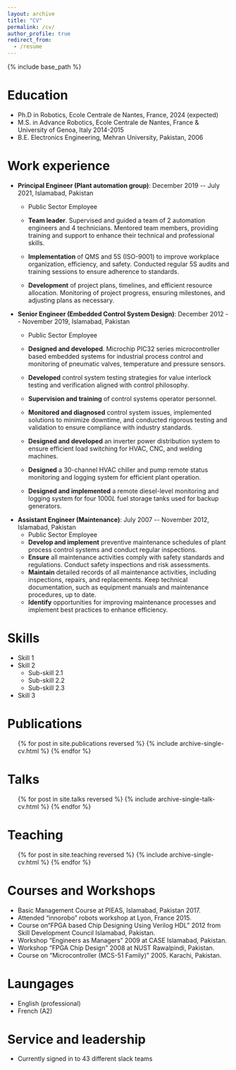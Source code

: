 ```yaml
---
layout: archive
title: "CV"
permalink: /cv/
author_profile: true
redirect_from:
  - /resume
---
```


{% include base_path %}

Education
======
* Ph.D in Robotics, Ecole Centrale de Nantes, France, 2024 (expected)
* M.S. in Advance Robotics, Ecole Centrale de Nantes, France & University of Genoa, Italy 2014-2015
* B.E. Electronics Engineering, Mehran University, Pakistan, 2006

Work experience
======
* **Principal Engineer (Plant automation group)**: December 2019 -- July 2021, Islamabad, Pakistan 
  * Public Sector Employee
  * **Team leader**. Supervised and guided a team of 2 automation engineers and 4 technicians. Mentored team members, providing training and support to enhance their technical and professional skills.

  * **Implementation** of QMS and 5S (ISO-9001) to improve workplace organization, efficiency, and safety. Conducted regular 5S audits and training sessions to ensure adherence to standards. 

  * **Development** of project plans, timelines, and efficient resource allocation. Monitoring of project progress, ensuring milestones, and adjusting plans as necessary. 
* **Senior Engineer (Embedded Control System Design)**: December 2012 -- November 2019, Islamabad, Pakistan 
  * Public Sector Employee
  * **Designed and developed**. Microchip PIC32 series microcontroller based embedded systems for industrial process control and monitoring of pneumatic valves, temperature  and pressure sensors.

  * **Developed** control system testing strategies for value interlock testing and verification aligned with control philosophy. 
  * **Supervision and training** of control systems operator personnel.
  * **Monitored and diagnosed** control system issues, implemented solutions to minimize downtime, and conducted rigorous testing and validation to ensure compliance with industry standards.
  * **Designed and developed** an inverter power distribution system to ensure efficient load switching for HVAC, CNC, and welding machines.
  * **Designed** a 30-channel HVAC chiller and pump remote status monitoring and logging system for efficient plant operation.
  * **Designed and implemented** a remote diesel-level monitoring and logging system for four 1000$L$ fuel storage tanks used for backup generators.
* **Assistant Engineer (Maintenance)**: July 2007 -- November 2012, Islamabad, Pakistan 
  * Public Sector Employee
  * **Develop and implement** preventive maintenance schedules of plant process control systems and conduct regular inspections.
  * **Ensure** all maintenance activities comply with safety standards and regulations. Conduct safety inspections and risk assessments.
  * **Maintain** detailed records of all maintenance activities, including inspections, repairs, and replacements. Keep technical documentation, such as equipment manuals and maintenance procedures, up to date.
  * **Identify** opportunities for improving maintenance processes and implement best practices to enhance efficiency.
  
Skills
======
* Skill 1
* Skill 2
  * Sub-skill 2.1
  * Sub-skill 2.2
  * Sub-skill 2.3
* Skill 3

Publications
======
  <ul>{% for post in site.publications reversed %}
    {% include archive-single-cv.html %}
  {% endfor %}</ul>
  
Talks
======
  <ul>{% for post in site.talks reversed %}
    {% include archive-single-talk-cv.html  %}
  {% endfor %}</ul>
  
Teaching
======
  <ul>{% for post in site.teaching reversed %}
    {% include archive-single-cv.html %}
  {% endfor %}</ul>
  
Courses and Workshops
======
* Basic Management Course at PIEAS, Islamabad, Pakistan 2017.
* Attended “innorobo” robots workshop at Lyon, France 2015.
* Course on“FPGA based Chip Designing Using Verilog HDL” 2012 from Skill Development Council Islamabad, Pakistan.
* Workshop “Engineers as Managers” 2009 at CASE Islamabad, Pakistan.
* Workshop “FPGA Chip Design” 2008 at NUST Rawalpindi, Pakistan.
* Course on “Microcontroller (MCS-51 Family)” 2005. Karachi, Pakistan.


Laungages
======
* English (professional)
* French (A2) 


Service and leadership
======
* Currently signed in to 43 different slack teams
